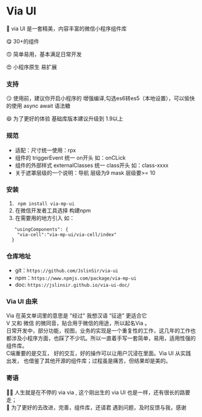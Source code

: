 # Via UI

  🤡   via UI 是一套精美，内容丰富的微信小程序组件库 <br>
  
  😋   30+的组件 <br>

  🙃   简单易用，基本满足日常开发<br>

  😍   小程序原生 易扩展<br>

### 支持

  😏   使用前，建议你开启小程序的 增强编译,勾选es6转es5（本地设置），可以愉快的使用 async await 语法糖 <br>

  😄   为了更好的体验 基础库版本建议升级到 1.9以上  <br>


### 规范
 * 适配：尺寸统一使用：rpx
 * 组件的 triggerEvent 统一 on开头 如：onCLick
 * 组件的外部样式 externalClasses  统一 class开头  如：class-xxxx 
 * 关于遮罩层级的一个说明：导航 层级为9  mask 层级要>= 10  


 
### 安装
1. ``` npm install via-mp-ui```
2. 在微信开发者工具选择 构建npm 
3. 在需要用的地方引入 如：
```
   "usingComponents": {
    "via-cell":"via-mp-ui/via-cell/index"
  }
```
  

### 仓库地址
* git：` https://github.com/JslinSir/via-ui `
* npm：`https://www.npmjs.com/package/via-mp-ui`
* doc: `https://jslinsir.github.io/via-ui-doc/`

### Via UI 由来
Via 在英文单词里的意思是 "经过" 我想汉语 “征途” 更适合它<br>
V 又和 微信 的微同音，贴合用于微信的用途，所以起名Via 。<br>
日常开发中，部分功能，视图，业务的实现是一个重复性的工作，这几年的工作也都涉及小程序方面，也踩了不少坑。所以一直着手写一套简单，易用，适用性强的组件库。<br>
C端重要的是交互， 好的交互，好的操作可以让用户沉浸在里面。Via UI 从实践出发， 也借鉴了其他开源的组件库；过程虽是痛苦，但结果却是美的。<br>

### 寄语
🏃‍♂️   人生就是在不停的 via via , 这个刚出生的 via UI 也是一样，还有很长的路要走；<br>
🙏   为了更好的去改进，完善，组件库，还请君 遇到问题，及时反馈与我，感谢

